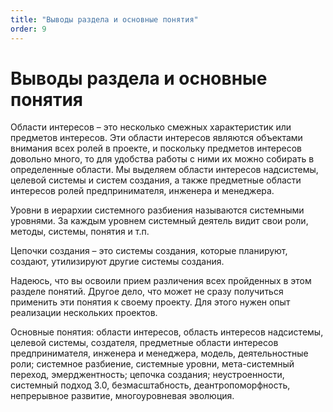```yaml
---
title: "Выводы раздела и основные понятия"
order: 9
---
```


# Выводы раздела и основные понятия

Области интересов – это несколько смежных характеристик или предметов интересов. Эти области интересов являются объектами внимания всех ролей в проекте, и поскольку предметов интересов довольно много, то для удобства работы с ними их можно собирать в определенные области. Мы выделяем области интересов надсистемы, целевой системы и систем создания, а также предметные области интересов ролей предпринимателя, инженера и менеджера.

Уровни в иерархии системного разбиения называются системными уровнями. За каждым уровнем системный деятель видит свои роли, методы, системы, понятия и т.п.

Цепочки создания – это системы создания, которые планируют, создают, утилизируют другие системы создания.

Надеюсь, что вы освоили прием различения всех пройденных в этом разделе понятий. Другое дело, что может не сразу получиться применить эти понятия к своему проекту. Для этого нужен опыт реализации нескольких проектов.

Основные понятия: области интересов, область интересов надсистемы, целевой системы, создателя, предметные области интересов предпринимателя, инженера и менеджера, модель, деятельностные роли; системное разбиение, системные уровни, мета-системный переход, эмерджентность; цепочка создания; неустроенности, системный подход 3.0, безмасштабность, деантропоморфность, непрерывное развитие, многоуровневая эволюция.

